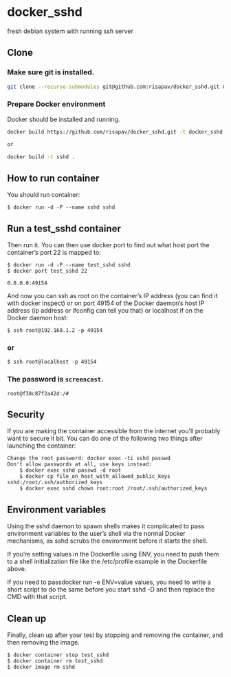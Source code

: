 # docker_sshd
fresh debian system with running ssh server

## Clone

### Make sure git is installed.
```sh
git clone --recurse-submodules git@github.com:risapav/docker_sshd.git && cd docker_sshd
```

### Prepare Docker environment

Docker should be installed and running.

```sh
docker build https://github.com/risapav/docker_sshd.git -t docker_sshd

or

docker build -t sshd .
```


## How to run container

You should run container:

    $ docker run -d -P --name sshd sshd

## Run a test_sshd container

Then run it. You can then use docker port to find out what host port the container’s port 22 is mapped to:

    $ docker run -d -P --name test_sshd sshd
    $ docker port test_sshd 22

    0.0.0.0:49154

And now you can ssh as root on the container’s IP address (you can find it with docker inspect) or on port 49154 of the Docker daemon’s host IP address (ip address or ifconfig can tell you that) or localhost if on the Docker daemon host:

    $ ssh root@192.168.1.2 -p 49154

### or

    $ ssh root@localhost -p 49154

### The password is ``screencast``.

    root@f38c87f2a42d:/#

## Security

If you are making the container accessible from the internet you'll probably want to secure it bit. You can do one of the following two things after launching the container:

    Change the root password: docker exec -ti sshd passwd
    Don't allow passwords at all, use keys instead:
        $ docker exec sshd passwd -d root
        $ docker cp file_on_host_with_allowed_public_keys sshd:/root/.ssh/authorized_keys
        $ docker exec sshd chown root:root /root/.ssh/authorized_keys

## Environment variables

Using the sshd daemon to spawn shells makes it complicated to pass environment variables to the user’s shell via the normal Docker mechanisms, as sshd scrubs the environment before it starts the shell.

If you’re setting values in the Dockerfile using ENV, you need to push them to a shell initialization file like the /etc/profile example in the Dockerfile above.

If you need to passdocker run -e ENV=value values, you need to write a short script to do the same before you start sshd -D and then replace the CMD with that script.

## Clean up

Finally, clean up after your test by stopping and removing the container, and then removing the image.

    $ docker container stop test_sshd
    $ docker container rm test_sshd
    $ docker image rm sshd
